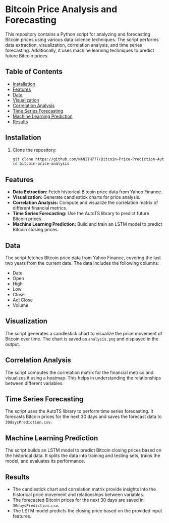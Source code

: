 # Bitcoin Price Analysis and Forecasting

This repository contains a Python script for analyzing and forecasting Bitcoin prices using various data science techniques. The script performs data extraction, visualization, correlation analysis, and time series forecasting. Additionally, it uses machine learning techniques to predict future Bitcoin prices.

## Table of Contents

- [Installation](#installation)
- [Features](#features)
- [Data](#data)
- [Visualization](#visualization)
- [Correlation Analysis](#correlation-analysis)
- [Time Series Forecasting](#time-series-forecasting)
- [Machine Learning Prediction](#machine-learning-prediction)
- [Results](#results)

## Installation

1. Clone the repository:
   ```bash
   git clone https://github.com/NANITH777/Bitcoin-Price-Prediction-AutoTS-and-LSTM_NN.git
   cd bitcoin-price-analysis
   ```

## Features

- **Data Extraction:** Fetch historical Bitcoin price data from Yahoo Finance.
- **Visualization:** Generate candlestick charts for price analysis.
- **Correlation Analysis:** Compute and visualize the correlation matrix of different financial metrics.
- **Time Series Forecasting:** Use the AutoTS library to predict future Bitcoin prices.
- **Machine Learning Prediction:** Build and train an LSTM model to predict Bitcoin closing prices.

## Data

The script fetches Bitcoin price data from Yahoo Finance, covering the last two years from the current date. The data includes the following columns:
- Date
- Open
- High
- Low
- Close
- Adj Close
- Volume

## Visualization

The script generates a candlestick chart to visualize the price movement of Bitcoin over time. The chart is saved as `analysis.png` and displayed in the output.

## Correlation Analysis

The script computes the correlation matrix for the financial metrics and visualizes it using a heatmap. This helps in understanding the relationships between different variables.

## Time Series Forecasting

The script uses the AutoTS library to perform time series forecasting. It forecasts Bitcoin prices for the next 30 days and saves the forecast data to `30daysPrediction.csv`.

## Machine Learning Prediction

The script builds an LSTM model to predict Bitcoin closing prices based on the historical data. It splits the data into training and testing sets, trains the model, and evaluates its performance.

## Results

- The candlestick chart and correlation matrix provide insights into the historical price movement and relationships between variables.
- The forecasted Bitcoin prices for the next 30 days are saved in `30daysPrediction.csv`.
- The LSTM model predicts the closing price based on the provided input features.
